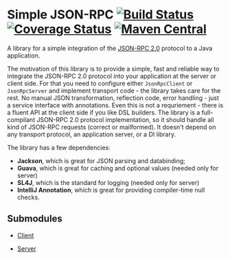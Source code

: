 Simple JSON-RPC 
[![Build Status](https://travis-ci.org/arteam/simple-json-rpc.png?branch=master)](https://travis-ci.org/arteam/simple-json-rpc) [![Coverage Status](https://coveralls.io/repos/github/arteam/simple-json-rpc/badge.svg?branch=master)](https://coveralls.io/github/arteam/simple-json-rpc?branch=master)
[![Maven Central](https://maven-badges.herokuapp.com/maven-central/com.github.arteam/simple-json-rpc-client/badge.svg)](https://maven-badges.herokuapp.com/maven-central/com.github.arteam/simple-json-rpc-client/)
===================

A library for a simple integration of the [JSON-RPC 2.0](http://www.jsonrpc.org/specification) protocol to a Java application.

The motivation of this library is to provide a simple, fast and reliable way to integrate the JSON-RPC 2.0 protocol into your application at the server or client side.  For that you need to configure either `JsonRpcClient` or `JsonRpcServer` and implement transport code - the library takes care for the rest. No manual JSON transformation, reflection code, error handling - just a service interface with annotations. Even this is not a requriement - there is a fluent API at the client side if you like DSL builders. The library is a full-compilant JSON-RPC 2.0 protocol implementation, so it should handle all kind of JSON-RPC requests (correct or mailformed). It doesn't depend on any transport protocol, an application server, or a DI library. 

The library has a few dependencies: 

* **Jackson**, which is great for JSON parsing and databinding;
* **Guava**, which is great for caching and optional values (needed only for server)
* **SL4J**, which is the standard for logging (needed only for server)
* **IntelliJ Annotation**, which is great for providing compiler-time null checks.

Submodules
-----------

* [Client](https://github.com/arteam/simple-json-rpc/tree/master/client)

* [Server](https://github.com/arteam/simple-json-rpc/tree/master/server)
